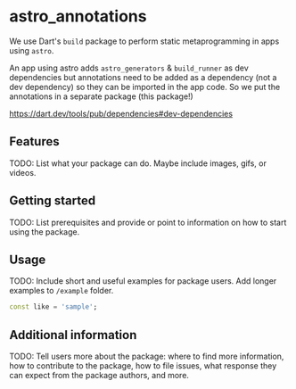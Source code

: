 # astro_annotations

We use Dart's `build` package to perform static metaprogramming in apps using `astro`.

An app using astro adds `astro_generators` & `build_runner` as dev dependencies but
annotations need to be added as a dependency (not a dev dependency) so they can be
imported in the app code. So we put the annotations in a separate package (this package!)

<https://dart.dev/tools/pub/dependencies#dev-dependencies>

## Features

TODO: List what your package can do. Maybe include images, gifs, or videos.

## Getting started

TODO: List prerequisites and provide or point to information on how to
start using the package.

## Usage

TODO: Include short and useful examples for package users. Add longer examples
to `/example` folder. 

```dart
const like = 'sample';
```

## Additional information

TODO: Tell users more about the package: where to find more information, how to 
contribute to the package, how to file issues, what response they can expect 
from the package authors, and more.
